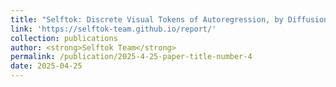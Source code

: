 ```yaml
---
title: "Selftok: Discrete Visual Tokens of Autoregression, by Diffusion, and for Reasoning"
link: 'https://selftok-team.github.io/report/'
collection: publications
author: <strong>Selftok Team</strong>
permalink: /publication/2025-4-25-paper-title-number-4
date: 2025-04-25
---
```


